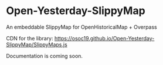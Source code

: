 # Open-Yesterday-SlippyMap
An embeddable SlippyMap for OpenHistoricalMap + Overpass

CDN for the library: https://osoc19.github.io/Open-Yesterday-SlippyMap/SlippyMaps.js

Documentation is coming soon.
